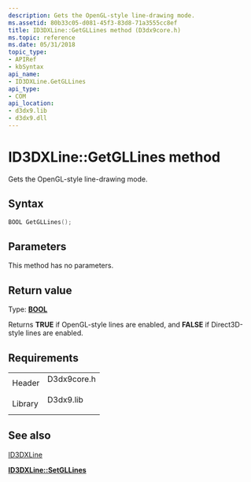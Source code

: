 ```yaml
---
description: Gets the OpenGL-style line-drawing mode.
ms.assetid: 80b33c05-d081-45f3-83d8-71a3555cc8ef
title: ID3DXLine::GetGLLines method (D3dx9core.h)
ms.topic: reference
ms.date: 05/31/2018
topic_type: 
- APIRef
- kbSyntax
api_name: 
- ID3DXLine.GetGLLines
api_type: 
- COM
api_location: 
- d3dx9.lib
- d3dx9.dll
---
```


# ID3DXLine::GetGLLines method

Gets the OpenGL-style line-drawing mode.

## Syntax


```C++
BOOL GetGLLines();
```



## Parameters

This method has no parameters.

## Return value

Type: **[**BOOL**](../winprog/windows-data-types.md)**

Returns **TRUE** if OpenGL-style lines are enabled, and **FALSE** if Direct3D-style lines are enabled.

## Requirements



|                    |                                                                                        |
|--------------------|----------------------------------------------------------------------------------------|
| Header<br/>  | <dl> <dt>D3dx9core.h</dt> </dl> |
| Library<br/> | <dl> <dt>D3dx9.lib</dt> </dl>   |



## See also

<dl> <dt>

[ID3DXLine](id3dxline.md)
</dt> <dt>

[**ID3DXLine::SetGLLines**](id3dxline--setgllines.md)
</dt> </dl>

 

 
